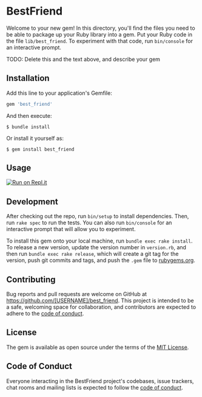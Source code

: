 # BestFriend

Welcome to your new gem! In this directory, you'll find the files you need to be able to package up your Ruby library into a gem. Put your Ruby code in the file `lib/best_friend`. To experiment with that code, run `bin/console` for an interactive prompt.

TODO: Delete this and the text above, and describe your gem

## Installation

Add this line to your application's Gemfile:

```ruby
gem 'best_friend'
```

And then execute:

    $ bundle install

Or install it yourself as:

    $ gem install best_friend

## Usage

[![Run on Repl.it](https://repl.it/badge/github/reddevilcero/Best_Friend)](https://repl.it/github/reddevilcero/Best_Friend)

## Development

After checking out the repo, run `bin/setup` to install dependencies. Then, run `rake spec` to run the tests. You can also run `bin/console` for an interactive prompt that will allow you to experiment.

To install this gem onto your local machine, run `bundle exec rake install`. To release a new version, update the version number in `version.rb`, and then run `bundle exec rake release`, which will create a git tag for the version, push git commits and tags, and push the `.gem` file to [rubygems.org](https://rubygems.org).

## Contributing

Bug reports and pull requests are welcome on GitHub at https://github.com/[USERNAME]/best_friend. This project is intended to be a safe, welcoming space for collaboration, and contributors are expected to adhere to the [code of conduct](https://github.com/[USERNAME]/best_friend/blob/master/CODE_OF_CONDUCT.md).


## License

The gem is available as open source under the terms of the [MIT License](https://opensource.org/licenses/MIT).

## Code of Conduct

Everyone interacting in the BestFriend project's codebases, issue trackers, chat rooms and mailing lists is expected to follow the [code of conduct](https://github.com/[USERNAME]/best_friend/blob/master/CODE_OF_CONDUCT.md).
